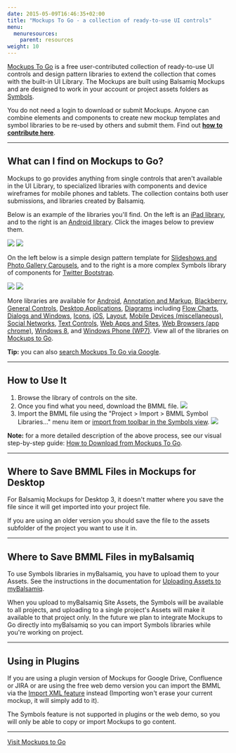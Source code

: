 ```yaml
---
date: 2015-05-09T16:46:35+02:00
title: "Mockups To Go - a collection of ready-to-use UI controls"
menu:
  menuresources:
    parent: resources
weight: 10
---
```


[Mockups To Go](https://mockupstogo.mybalsamiq.com) is a free user-contributed collection of ready-to-use UI controls and design pattern libraries to extend the collection that comes with the built-in UI Library. The Mockups are built using Balsamiq Mockups and are designed to work in your account or project assets folders as [Symbols](https://docs.balsamiq.com/desktop/symbols/).

You do not need a login to download or submit Mockups. Anyone can combine elements and components to create new mockup templates and symbol libraries to be re-used by others and submit them. Find out [**how to contribute here**](https://mockupstogo.mybalsamiq.com/projects/aboutmtg/Contributing).

* * *

## What can I find on Mockups to Go?

Mockups to go provides anything from single controls that aren't available in the UI Library, to specialized libraries with components and device wireframes for mobile phones and tablets. The collection contains both user submissions, and libraries created by Balsamiq.

Below is an example of the libraries you'll find. On the left is an [iPad library](https://mockupstogo.mybalsamiq.com/projects/ios/iPad+Controls), and to the right is an [Android library](https://mockupstogo.mybalsamiq.com/projects/android/Android+4+Controls). Click the images below to preview them.

[![](https://mockupstogo.mybalsamiq.com/projects/ios/iPad+Controls.png)](https://mockupstogo.mybalsamiq.com/projects/ios/iPad+Controls.png) [![](https://mockupstogo.mybalsamiq.com/projects/android/Android+4+Controls.png)](https://mockupstogo.mybalsamiq.com/projects/android/Android+4+Controls.png)

On the left below is a simple design pattern template for [Slideshows and Photo Gallery Carousels](https://mockupstogo.mybalsamiq.com/projects/controls/Slideshows+and+Photo+Galleries), and to the right is a more complex Symbols library of components for [Twitter Bootstrap](https://mockupstogo.mybalsamiq.com/projects/web/Bootstrap).

[![](https://mockupstogo.mybalsamiq.com/projects/controls/Slideshows+and+Photo+Galleries.png)](https://mockupstogo.mybalsamiq.com/projects/controls/Slideshows+and+Photo+Galleries.png) [![](https://mockupstogo.mybalsamiq.com/projects/web/Bootstrap.png)](https://mockupstogo.mybalsamiq.com/projects/web/Bootstrap.png)

More libraries are available for [Android](https://mockupstogo.mybalsamiq.com/projects/android), [Annotation and Markup](https://mockupstogo.mybalsamiq.com/projects/annotation), [Blackberry](https://mockupstogo.mybalsamiq.com/projects/blackberry), [General Controls](https://mockupstogo.mybalsamiq.com/projects/controls), [Desktop Applications](https://mockupstogo.mybalsamiq.com/projects/desktopapplications), [Diagrams](https://mockupstogo.mybalsamiq.com/projects/diagrams) including [Flow Charts](https://mockupstogo.mybalsamiq.com/projects/diagrams/Flow+Charts), [Dialogs and Windows](https://mockupstogo.mybalsamiq.com/projects/dialogs), [Icons](https://mockupstogo.mybalsamiq.com/projects/icons), [iOS](https://mockupstogo.mybalsamiq.com/projects/ios), [Layout](https://mockupstogo.mybalsamiq.com/projects/layout), [Mobile Devices (miscellaneous)](https://mockupstogo.mybalsamiq.com/projects/mobiledevices), [Social Networks](https://mockupstogo.mybalsamiq.com/projects/social), [Text Controls](https://mockupstogo.mybalsamiq.com/projects/text), [Web Apps and Sites](https://mockupstogo.mybalsamiq.com/projects/web), [Web Browsers (app chrome)](https://mockupstogo.mybalsamiq.com/projects/browsers), [Windows 8](https://mockupstogo.mybalsamiq.com/projects/windows8), and [Windows Phone (WP7)](https://mockupstogo.mybalsamiq.com/projects/wp7). View all of the libraries on [Mockups to Go](https://mockupstogo.mybalsamiq.com).

**Tip:** you can also [search Mockups To Go via Google](https://www.google.com/?q=site:mockupstogo.mybalsamiq.com).

* * *

## How to Use It

1.  Browse the library of controls on the site.
2.  Once you find what you need, download the BMML file. ![](https://media.balsamiq.com/img/support/guides/How_to_Download_from_Mockups_To_Go/media_1380039071750.png)
3.  Import the BMML file using the "Project > Import > BMML Symbol Libraries..." menu item or [import from toolbar in the Symbols view](https://docs.balsamiq.com/desktop/symbols/#importing-symbols). ![](https://media.balsamiq.com/img/support/docs/m4d/b3/symbols-import.png)

**Note:** for a more detailed description of the above process, see our visual step-by-step guide: [How to Download from Mockups To Go](/tutorials/mockupstogo/).

* * *

## Where to Save BMML Files in Mockups for Desktop

For Balsamiq Mockups for Desktop 3, it doesn't matter where you save the file since it will get imported into your project file.

If you are using an older version you should save the file to the assets subfolder of the project you want to use it in.

* * *

## Where to Save BMML Files in myBalsamiq

To use Symbols libraries in myBalsamiq, you have to upload them to your Assets. See the instructions in the documentation for [Uploading Assets to myBalsamiq](https://docs.balsamiq.com/mybalsamiq/assets/).

When you upload to myBalsamiq Site Assets, the Symbols will be available to all projects, and uploading to a single project's Assets will make it available to that project only. In the future we plan to integrate Mockups to Go directly into myBalsamiq so you can import Symbols libraries while you're working on project.

* * *

## Using in Plugins

If you are using a plugin version of Mockups for Google Drive, Confluence or JIRA or are using the free web demo version you can import the BMML via the [Import XML feature](/plugins/importtoatlassian/#import-confluence-jira) instead (Importing won't erase your current mockup, it will simply add to it).

The Symbols feature is not supported in plugins or the web demo, so you will only be able to copy or import Mockups to go content.

* * *

[Visit Mockups to Go](http://mockupstogo.mybalsamiq.com)
